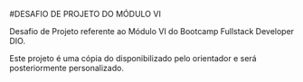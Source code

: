 #DESAFIO DE PROJETO DO MÓDULO VI

Desafio de Projeto referente ao Módulo VI do Bootcamp Fullstack Developer DIO.

Este projeto é uma cópia do disponibilizado pelo orientador e será posteriormente personalizado.